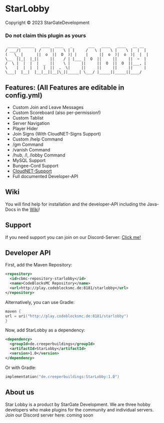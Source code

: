 # StarLobby
Copyright &copy; 2023 StarGateDevelopment

### Do not claim this plugin as yours



     _____ ______   ____  ____   _       ___   ____   ____   __ __ 
    / ___/|      | /    ||    \ | |     /   \ |    \ |    \ |  |  |
    (   \_ |      ||  o  ||  D  )| |    |     ||  o  )|  o  )|  |  |
    \__  ||_|  |_||     ||    / | |___ |  O  ||     ||     ||  ~  |
    /  \ |  |  |  |  _  ||    \ |     ||     ||  O  ||  O  ||___, |
    \    |  |  |  |  |  ||  .  \|     ||     ||     ||     ||     |
    \___|  |__|  |__|__||__|\_||_____| \___/ |_____||_____||____/



## Features: (All Features are editable in config.yml)
- Custom Join and Leave Messages
- Custom Scoreboard (also per-permission!)
- Custom Tablist
- Server Navigation
- Player Hider
- Join Signs (With CloudNET-Signs Support)
- Custom /help Command
- /gm Command
- /vanish Command
- /hub, /l, /lobby Command
- MySQL Support
- Bungee-Cord Support
- [CloudNET-Support](https://cloudnetservice.eu/de/)
- Full documented Developer-API

## Wiki
You will find help for installation and the developer-API including the Java-Docs in the [Wiki](docs/general)!

## Support
If you need support you can join on our Discord-Server: [Click me!](https://dc.codeblocksmc.de/)

## Developer API
First, add the Maven Repository:
```XML
<repository>
  <id>cbmc-repository-starlobby</id>
  <name>CodeBlocksMC Repository</name>
  <url>http://play.codeblocksmc.de:8181/starlobby</url>
</repository>
```
Alternatively, you can use Gradle:
```KOTLIN
maven {
url = uri("http://play.codeblocksmc.de:8181/starlobby")
}
```

Now, add StarLobby as a dependency:
```XML
<dependency>
  <groupId>de.creeperbuildings</groupId>
  <artifactId>StarLobby</artifactId>
  <version>1.0</version>
</dependency>
```
Or with Gradle:
```KOTLIN
implementation("de.creeperbuildings:StarLobby:1.0")
```

## About us
Star Lobby is a product by StarGate Development. We are three hobby developers who make plugins for the community and individual servers.
Join our Discord server here: coming soon
